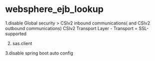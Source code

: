 # websphere_ejb_lookup

1.disable 
Global security > CSIv2 inbound communications( and CSIv2 outbound communications)
CSIv2 Transport Layer - Transport = SSL-supported

2. sas.client

3.disable spring boot auto config


